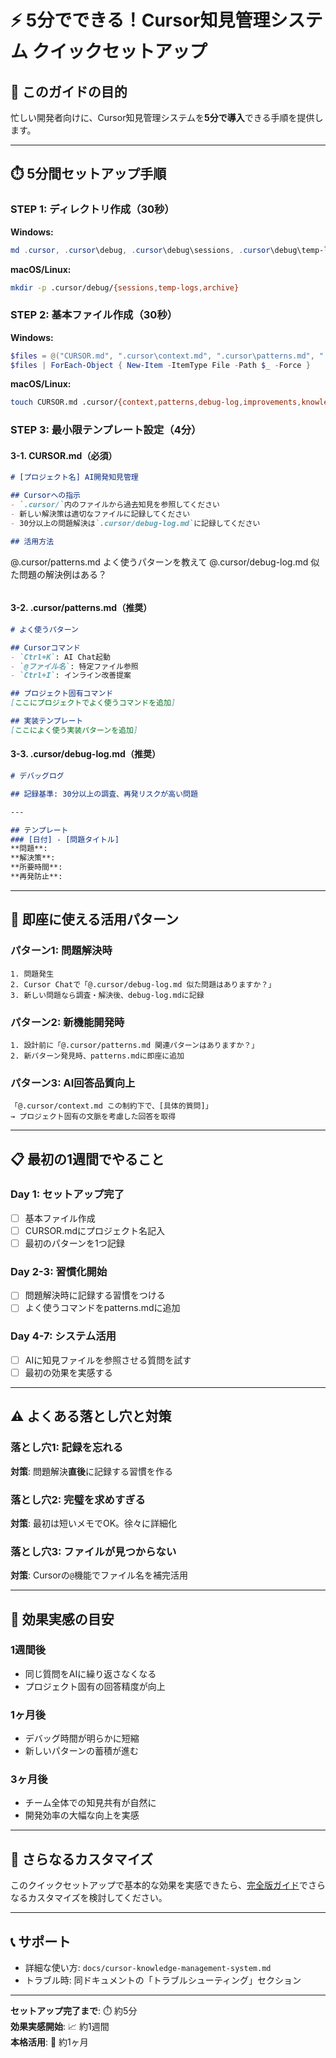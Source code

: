 # ⚡ 5分でできる！Cursor知見管理システム クイックセットアップ

## 🎯 このガイドの目的

忙しい開発者向けに、Cursor知見管理システムを**5分で導入**できる手順を提供します。

---

## ⏱️ 5分間セットアップ手順

### STEP 1: ディレクトリ作成（30秒）

**Windows:**
```powershell
md .cursor, .cursor\debug, .cursor\debug\sessions, .cursor\debug\temp-logs, .cursor\debug\archive
```

**macOS/Linux:**
```bash
mkdir -p .cursor/debug/{sessions,temp-logs,archive}
```

### STEP 2: 基本ファイル作成（30秒）

**Windows:**
```powershell
$files = @("CURSOR.md", ".cursor\context.md", ".cursor\patterns.md", ".cursor\debug-log.md", ".cursor\improvements.md", ".cursor\knowledge.md")
$files | ForEach-Object { New-Item -ItemType File -Path $_ -Force }
```

**macOS/Linux:**
```bash
touch CURSOR.md .cursor/{context,patterns,debug-log,improvements,knowledge}.md
```

### STEP 3: 最小限テンプレート設定（4分）

#### 3-1. CURSOR.md（必須）
```markdown
# [プロジェクト名] AI開発知見管理

## Cursorへの指示
- `.cursor/`内のファイルから過去知見を参照してください
- 新しい解決策は適切なファイルに記録してください
- 30分以上の問題解決は`.cursor/debug-log.md`に記録してください

## 活用方法
```
@.cursor/patterns.md よく使うパターンを教えて
@.cursor/debug-log.md 似た問題の解決例はある？
```
```

#### 3-2. .cursor/patterns.md（推奨）
```markdown
# よく使うパターン

## Cursorコマンド
- `Ctrl+K`: AI Chat起動
- `@ファイル名`: 特定ファイル参照
- `Ctrl+I`: インライン改善提案

## プロジェクト固有コマンド
[ここにプロジェクトでよく使うコマンドを追加]

## 実装テンプレート  
[ここによく使う実装パターンを追加]
```

#### 3-3. .cursor/debug-log.md（推奨）
```markdown
# デバッグログ

## 記録基準: 30分以上の調査、再発リスクが高い問題

---

## テンプレート
### [日付] - [問題タイトル]
**問題**: 
**解決策**: 
**所要時間**: 
**再発防止**: 
```

---

## 🚀 即座に使える活用パターン

### パターン1: 問題解決時
```
1. 問題発生
2. Cursor Chatで「@.cursor/debug-log.md 似た問題はありますか？」
3. 新しい問題なら調査・解決後、debug-log.mdに記録
```

### パターン2: 新機能開発時
```
1. 設計前に「@.cursor/patterns.md 関連パターンはありますか？」
2. 新パターン発見時、patterns.mdに即座に追加
```

### パターン3: AI回答品質向上
```
「@.cursor/context.md この制約下で、[具体的質問]」
→ プロジェクト固有の文脈を考慮した回答を取得
```

---

## 📋 最初の1週間でやること

### Day 1: セットアップ完了
- [ ] 基本ファイル作成
- [ ] CURSOR.mdにプロジェクト名記入
- [ ] 最初のパターンを1つ記録

### Day 2-3: 習慣化開始
- [ ] 問題解決時に記録する習慣をつける
- [ ] よく使うコマンドをpatterns.mdに追加

### Day 4-7: システム活用
- [ ] AIに知見ファイルを参照させる質問を試す
- [ ] 最初の効果を実感する

---

## ⚠️ よくある落とし穴と対策

### 落とし穴1: 記録を忘れる
**対策**: 問題解決**直後**に記録する習慣を作る

### 落とし穴2: 完璧を求めすぎる
**対策**: 最初は短いメモでOK。徐々に詳細化

### 落とし穴3: ファイルが見つからない
**対策**: Cursorの`@`機能でファイル名を補完活用

---

## 🎉 効果実感の目安

### 1週間後
- 同じ質問をAIに繰り返さなくなる
- プロジェクト固有の回答精度が向上

### 1ヶ月後  
- デバッグ時間が明らかに短縮
- 新しいパターンの蓄積が進む

### 3ヶ月後
- チーム全体での知見共有が自然に
- 開発効率の大幅な向上を実感

---

## 🔧 さらなるカスタマイズ

このクイックセットアップで基本的な効果を実感できたら、[完全版ガイド](./cursor-knowledge-management-system.md)でさらなるカスタマイズを検討してください。

---

## 📞 サポート

- 詳細な使い方: `docs/cursor-knowledge-management-system.md`
- トラブル時: 同ドキュメントの「トラブルシューティング」セクション

---

**セットアップ完了まで**: ⏱️ 約5分  
**効果実感開始**: 📈 約1週間  
**本格活用**: 🚀 約1ヶ月 